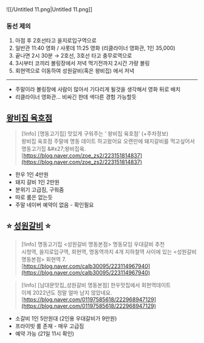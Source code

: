 ![[/Untitled 11.png|Untitled 11.png]]

### 동선 제의

1. 아점 후 2호선타고 을지로입구역으로
2. 일반관 11:40 영화 / 샤롯데 11:25 영화 (리클라이너 영화관, 1인 35,000)
3. 끝나면 2시 30분 → 2호선, 3호선 타고 충무로역으로
4. 3시부터 코끼리 볼링장에서 저녁 먹기전까지 2시간 가량 볼링
5. 회현역으로 이동하여 성원갈비(혹은 왕비집) 에서 저녁

---

- 주말이라 볼링장에 사람이 많아서 기다리게 될것을 생각해서 영화 뒤로 배치
- 리클라이너 영화관… 비싸긴 한데 색다른 경험 가능할듯

  

  

## [왕비집 육호점](https://naver.me/IgT5MdWP)

> [!info] [명동고기집] 맛있게 구워주는 ‘ 왕비집 육호점’ (+주차정보)  
> 왕비집 육호점 주말에 명동 데이트 하고왔어요 오랜만에 돼지갈비를 먹고싶어서 명동고기집 &\#x27;왕비집육.  
> [https://blog.naver.com/zoe_zs2/223151814837](https://blog.naver.com/zoe_zs2/223151814837)  

- 한우 1인 4만원
- 돼지 갈비 1인 2만원
- 분위기 고급짐, 구워줌
- 따로 룸은 없는듯
- 주말 네이버 예약이 없음 - 확인필요

  

## ⭐️ [성원갈비](https://naver.me/GjRttiJh) ⭐️

> [!info] 명동고기집 <성원갈비 명동본점> 명동모임 우대갈비 추천  
> 시청역, 을지로입구역, 회현역, 명동역까지 4개 지하철역 사이에 있는 &lt;성원갈비 명동본점&gt; 회현역 7.  
> [https://blog.naver.com/calb30095/223114967940](https://blog.naver.com/calb30095/223114967940)  

> [!info] [남대문맛집_성원갈비 명동본점] 한우맛집에서 회현역데이트  
> 이제 2022년도 정말 얼마 남지 않았네요.  
> [https://blog.naver.com/01197585618/222968947129](https://blog.naver.com/01197585618/222968947129)  

- 소갈비 1인 5만원대 (2인용 우대갈비가 9만원)
- 프라이빗 룸 존재 - 매우 고급짐
- 예약 가능 (21일 11시 확인)